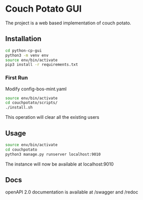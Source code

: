 # Couch Potato GUI

The project is a web based implementation of couch potato.

## Installation

```bash 
cd python-cp-gui
python3 -m venv env
source env/bin/activate
pip3 install -r requirements.txt
```



### First Run

Modify config-bos-mint.yaml

```bash
source env/bin/activate
cd couchpotato/scripts/
./install.sh
```

This operation will clear all the existing users

## Usage
```bash
source env/bin/activate
cd couchpotato
python3 manage.py runserver localhost:9010
```

The instance will now be available at  localhost:9010

## Docs
openAPI 2.0 documentation is available at /swagger and /redoc

